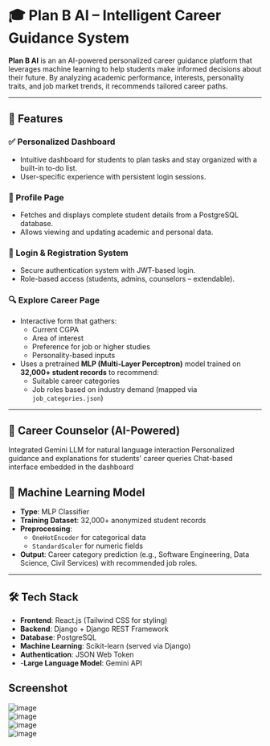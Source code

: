 # 🎓 Plan B AI – Intelligent Career Guidance System

**Plan B AI** is an an AI-powered personalized career guidance platform that leverages machine learning to help students make informed decisions about their future. By analyzing academic performance, interests, personality traits, and job market trends, it recommends tailored career paths.

---

## 🚀 Features

### ✅ Personalized Dashboard
- Intuitive dashboard for students to plan tasks and stay organized with a built-in to-do list.
- User-specific experience with persistent login sessions.

### 👤 Profile Page
- Fetches and displays complete student details from a PostgreSQL database.
- Allows viewing and updating academic and personal data.

### 🔐 Login & Registration System
- Secure authentication system with JWT-based login.
- Role-based access (students, admins, counselors – extendable).

### 🔍 Explore Career Page
- Interactive form that gathers:
  - Current CGPA
  - Area of interest
  - Preference for job or higher studies
  - Personality-based inputs
- Uses a pretrained **MLP (Multi-Layer Perceptron)** model trained on **32,000+ student records** to recommend:
  - Suitable career categories
  - Job roles based on industry demand (mapped via `job_categories.json`)

---

## 💬 Career Counselor (AI-Powered)
Integrated Gemini LLM for natural language interaction
Personalized guidance and explanations for students' career queries
Chat-based interface embedded in the dashboard

## 🧠 Machine Learning Model

- **Type**: MLP Classifier
- **Training Dataset**: 32,000+ anonymized student records
- **Preprocessing**:
  - `OneHotEncoder` for categorical data
  - `StandardScaler` for numeric fields
- **Output**: Career category prediction (e.g., Software Engineering, Data Science, Civil Services) with recommended job roles.

---

## 🛠 Tech Stack

- **Frontend**: React.js (Tailwind CSS for styling)
- **Backend**: Django + Django REST Framework
- **Database**: PostgreSQL
- **Machine Learning**: Scikit-learn (served via Django)
- **Authentication**: JSON Web Token
- -**Large Language Model**: Gemini API

## Screenshot
![image](https://github.com/user-attachments/assets/6adab3aa-d2db-4107-9c84-3cbed59f2abe)
<br>
![image](https://github.com/user-attachments/assets/398c0377-d831-46e2-8654-abf41f87411a)
<br>
![image](https://github.com/user-attachments/assets/b1f32d48-70a2-4ecb-9c3e-884cdc2e8bef)
<br>
![image](https://github.com/user-attachments/assets/7c419665-3c05-4040-b02c-e519e6bc9130)

